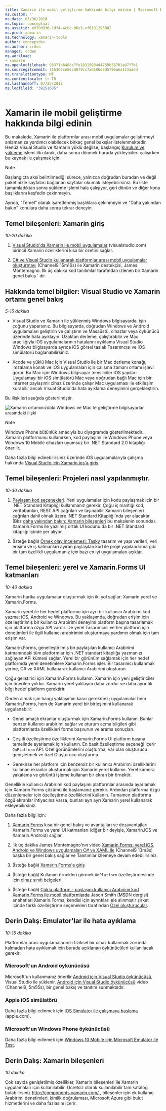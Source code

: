 ```yaml
---
title: Xamarin ile mobil geliştirme hakkında bilgi edinin | Microsoft Docs
ms.custom: ''
ms.date: 03/30/2018
ms.topic: conceptual
ms.assetid: e970d936-1df4-4c0c-96e3-ef6191295882
ms.prod: xamarin
ms.technology: xamarin-tools
author: conceptdev
ms.author: crdun
manager: crdun
ms.workload:
- xamarin
ms.openlocfilehash: 98371b648dc7fe18315904d4759b55701a07f7b1
ms.sourcegitcommit: 71b307ce86c4079cc7ad686d8d5f96a6a123aadd
ms.translationtype: MT
ms.contentlocale: tr-TR
ms.lasthandoff: 07/25/2018
ms.locfileid: "39251685"
---
```

# <a name="learn-about-mobile-development-with-xamarin"></a>Xamarin ile mobil geliştirme hakkında bilgi edinin

Bu makalede, Xamarin ile platformlar arası mobil uygulamalar geliştirmeyi anlamanıza yardımcı olabilecek birkaç genel bakışlar listelenmektedir. Henüz Visual Studio ve Xamarin yüklü değilse, başlangıç [Kurulum ve yükleme](../cross-platform/setup-and-install.md) işlemi ilk olarak, daha sonra dönmek burada yükleyicileri çalışırken bu kaynak ile çalışmak için.

> [!NOTE]
> Başlangıçta aksi belirtilmediği sürece, yalnızca doğrudan buradan ve değil paketinizle sayfaları bağlanan sayfalar okumak isteyebilirsiniz. Bu liste tamamladıktan sonra yükleme işlemi hala çalışıyor, geri dönün ve diğer konu başlıklarını keşfedin çekinmeyin.
>
> Ayrıca, "Temel" olarak işaretlenmiş başlıklara çekinmeyin ve "Daha yakından bakın" konulara daha sonra tekrar deneyin.

## <a name="essentials-introduction-to-xamarin"></a>Temel bileşenleri: Xamarin giriş

*10-20 dakika*

1.  [Visual Studio'da Xamarin ile mobil uygulamalar](https://visualstudio.microsoft.com/xamarin/) (visualstudio.com) birincil Xamarin özelliklerini kısa bir özetini sağlar.

2.  [C# ve Visual Studio kullanarak platformlar arası mobil uygulamalar oluşturmayı](https://channel9.msdn.com/Events/Visual-Studio/Visual-Studio-2015-Final-Release-Event/Building-cross-platform-mobile-apps-using-C-and-Visual-Studio-2015) (Channel9 15m16s) ile Xamarin destekçisi, James Montemagno. İlk üç dakika kod tanıtımlar tarafından izlenen bir Xamarin genel bakış ' dir.

## <a name="essentials-overview-of-the-visual-studio-and-xamarin-environment"></a>Hakkında temel bilgiler: Visual Studio ve Xamarin ortamı genel bakış

*5-15 dakika*

-   Visual Studio ve Xamarin ile yüklenmiş Windows bilgisayarda, işin çoğunu yaparsınız. Bu bilgisayarda, doğrudan Windows ve Android uygulamaları geliştirin ve çalıştırın ve Masaüstü, cihazlar veya öykünücü üzerinde hata ayıklayın. Uzaktan derleme, çalıştırabilir ve Mac aracılığıyla iOS uygulamalarının hatalarını ayıklama Visual Studio Windows bilgisayarda ayrıca iOS görsel taslak Tasarımcısı ve iOS simülatörü bağlanabilirsiniz.

-   Xcode ve yüklü Mac için Visual Studio ile bir Mac derleme konağı, imzalama konak ve iOS uygulamaları için çalışma zamanı ortamı işlevi görür. Bu Mac için Windows bilgisayar temsilciler iOS yapıları Uygulamayı bir iOS simülatörü Mac veya doğrudan bağlı Mac için bir internet paylaşımlı cihaz üzerinde çalışır Mac uygulaması ile etkileşim kurabilir ancak Visual Studio'da hata ayıklama deneyimini gerçekleştirin.

Bu ilişkileri aşağıda gösterilmiştir.

![Xamarin ortamınızdaki Windows ve Mac'te geliştirme bilgisayarlar arasındaki ilişki](../cross-platform/media/crossplat-xamarin-learn-1.png "CrossPlat Xamarin 1 öğrenin")

> [!NOTE]
> Windows Phone bütünlük amacıyla bu diyagramda gösterilmektedir. Xamarin platformunu kullanırken, kod paylaşımı ile Windows Phone veya Windows 10 Mobile cihazları uyumsuz bir .NET Standard 2.0 kitaplığı önerilir.

Daha fazla bilgi edinebilirsiniz üzerinde iOS uygulamalarıyla çalışma hakkında [Visual Studio için Xamarin.ios'a giriş](/xamarin/ios/get-started/installation/windows/introduction-to-xamarin-ios-for-visual-studio/).

## <a name="essentials-how-projects-are-structured"></a>Temel bileşenleri: Projeleri nasıl yapılanmıştır.

*10-30 dakika*

1.  [Paylaşım kod seçenekleri](/xamarin/cross-platform/app-fundamentals/code-sharing/). Yeni uygulamalar için kodu paylaşmak için bir .NET Standard Kitaplığı kullanmanız gerekir. Çoğu iş mantığı kod, veritabanları, REST API çağrıları ve taşınabilir Xamarin bileşenleri çağrıları dahil olmak üzere .NET Standard Kitaplığı'nda yer alacaktır. (Bkz [daha yakından bakın: Xamarin bileşenleri](#components) bu makalenin sonunda). Xamarin.Forms ile yazılmış ortak UI kodunu da bir .NET Standard kitaplığı içinde yer alıyor.

2.  (İsteğe bağlı) [Örnek olay incelemesi: Tasky](/xamarin/cross-platform/app-fundamentals/building-cross-platform-applications/case-study-tasky/) tasarım ve yapı verileri, veri erişimi ve iş katmanları ayıran paylaşılan kod ile proje yapılandırma gibi bir tam özellikli uygulamanız için bazı en iyi uygulamaları açıklar.

## <a name="essentials-native-and-xamarinforms-ui-layers"></a>Temel bileşenleri: yerel ve Xamarin.Forms UI katmanları

*10-40 dakika*

Xamarin harika uygulamalar oluşturmak için iki yol sağlar: Xamarin yerel ve Xamarin.Forms.

Xamarin yerel ile her hedef platformu için ayrı bir kullanıcı Arabirimi kod yazma: iOS, Android ve Windows.  Bu yaklaşımda, doğrudan erişim için özelleştirilmiş bir kullanıcı Arabirimi deneyimi platform başına tasarlamak için platforma özgü API vardır.  De yerel Tasarımcısı ve her platform için denetimleri ile ilgili kullanıcı arabirimini oluşturmaya yardımcı olmak için tam erişim var.

Xamarin.Forms, genelleştirilmiş bir paylaşılan kullanıcı Arabirimi katmanındaki tüm platformlar için .NET standart kitaplığa yazmanızı sağlayan API kümesi sağlar.  Yerel bir görünüm sağlamak için her hedef platformda yerel denetimlere Xamarin.Forms işler.  Bir tasarımcı kullanmak yerine, C# ve XAML kullanarak kullanıcı Arabirimi oluşturun.

Çoğu geliştirici için Xamarin.Forms kullanın. Xamarin için yeni geliştiriciler için önerilen yoldur. Xamarin yerel yaklaşım daha zordur ve daha ayrıntılı bilgi hedef platform gerektirir.

Önden almak için hangi yaklaşımın karar gerekmez; uygulamalar hem Xamarin.Forms, hem de Xamarin yerel bir birleşimini kullanarak uygulanabilir:

-   Genel amaçlı ekranlar oluşturmak için Xamarin.Forms kullanın. Bunlar benzer kullanıcı arabirimi sağlar ve oturum açma bilgileri gibi platformlarda özellikleri forms başvurun ve arama sonuçları.

-   Çeşitli özelleştirme özelliklerini Xamarin.Forms UI platform başına temelinde ayarlamak için kullanın. En basit özelleştirme seçeneği içerir `OnPlatform` API. Özel görünümlerini oluşturma, var olan oluşturucu genişletmek ve özel Oluşturucu oluşturma.

-   Gerekirse her platform için benzersiz bir kullanıcı Arabirimi özelliklerini kullanan ekranlar oluşturmak için Xamarin yerel kullanın. Yerel kamera yakalama ve görüntü işleme kullanan bir ekran bir örnektir.

Genellikle kullanıcı Arabirimi kod paylaşımı platformlar arasında ayarlamak için Xamarin.Forms çözümü ile başlamanız gerekir. Ardından platforma özgü düzenlemeler için özelleştirme özelliklerini kullanın. Tamamen platforma özgü ekranlar ihtiyacınız varsa, bunları ayrı ayrı Xamarin yerel kullanarak ekleyebilirsiniz.

Daha fazla bilgi için:

1.  [Xamarin.Forms](/xamarin/xamarin-forms/) kısa bir genel bakış ve avantajları ve dezavantajları Xamarin.Forms ve yerel UI katmanları (diğer bir deyişle, Xamarin.iOS ve Xamarin.Android) sağlar.

2.  İlk üç dakika James Montemagno'nın video [Xamarin.Forms: yerel iOS, Android ve Windows uygulamaları C# ve XAML ile](https://channel9.msdn.com/events/Visual-Studio/Connect-event-2015/704) (Channel9 13m3s) başka bir genel bakış sağlar ve Tanıtımlar izlemeye devam edebilirsiniz.

3.  (İsteğe bağlı) [Xamarin.Forms'a giriş](/xamarin/xamarin-forms/get-started/introduction-to-xamarin-forms/)

4.  (İsteğe bağlı) Kullanım örnekleri görmek `OnPlatform` özelleştirmesinde için [cihaz sınıfı](/xamarin/xamarin-forms/platform/device/) belgeleri

5.  (İsteğe bağlı) [Çoklu platform - paylaşım kullanıcı Arabirimi kod Xamarin.Forms ile mobil platformlarda](https://msdn.microsoft.com/magazine/dn904669.aspx) Jason Smith (MSDN dergisi) anahatları Xamarin.Forms, kendisi için ayrıntıları ele alınmıştır şirket içinde farklı özelleştirme seçenekleri tarafından [ Özel oluşturucular](/xamarin/xamarin-forms/app-fundamentals/custom-renderer/).

## <a name="deeper-dive-debugging-with-emulators"></a>Derin Dalış: Emulator'lar ile hata ayıklama

*10-15 dakika*

Platformlar arası uygulamalarınızı fiziksel bir cihaz kullanmak zorunda kalmadan hata ayıklamak için burada açıklanan öykünücüleri kullanılacak gerekir:

### <a name="microsofts-android-emulator"></a>Microsoft'un Android öykünücüsü

Microsoft'un kullanmanız önerilir [Android için Visual Studio öykünücüsü](visual-studio-emulator-for-android.md), Visual Studio ile yüklenir.  [Android için Visual Studio öykünücüsü](https://channel9.msdn.com/events/Visual-Studio/Connect-event-2015/711) video (Channel9, 5m55s), bir genel bakış ve tanıtım sunmaktadır.

### <a name="apples-ios-simulator"></a>Apple iOS simülatörü

Daha fazla bilgi edinmek için [iOS Simulator ile çalışmaya başlama](https://developer.apple.com/library/prerelease/content/documentation/IDEs/Conceptual/iOS_Simulator_Guide/GettingStartedwithiOSSimulator/GettingStartedwithiOSSimulator.html#//apple_ref/doc/uid/TP40012848-CH5-SW1) (apple.com).

### <a name="microsofts-windows-phone-emulator"></a>Microsoft'un Windows Phone öykünücüsü

Daha fazla bilgi edinmek için [Windows 10 Mobile için Microsoft Emulator ile Test](/windows/uwp/debug-test-perf/test-with-the-emulator).

<a name="components" />

## <a name="deeper-dive-xamarin-components"></a>Derin Dalış: Xamarin bileşenleri

*10 dakika*

Çok sayıda genişletilmiş özellikler, Xamarin bileşenleri ile Xamarin uygulamaları için kullanılabilir. Ücretsiz olarak kullanılabilir tam katalog bulabilirsiniz [ http://components.xamarin.com/ ](http://components.xamarin.com/), bileşenler için ek kullanıcı Arabirimi denetimleri, kimlik doğrulaması, Microsoft Azure gibi bulut hizmetlerini ve daha fazlasını içerir.